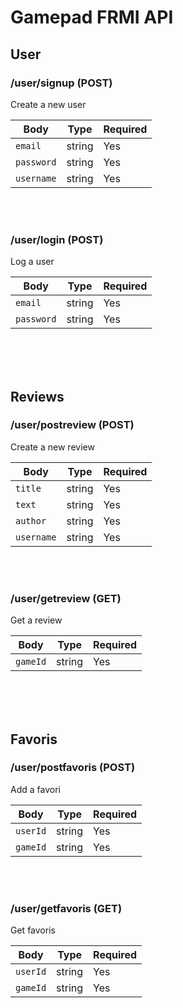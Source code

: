 # Gamepad FRMI API

## User

### /user/signup (POST)

Create a new user

| Body       | Type   | Required |
| ---------- | ------ | -------- |
| `email`    | string | Yes      |
| `password` | string | Yes      |
| `username` | string | Yes      |

<br>
<br>

### /user/login (POST)

Log a user

| Body       | Type   | Required |
| ---------- | ------ | -------- |
| `email`    | string | Yes      |
| `password` | string | Yes      |

<br>
<br>
<br>

## Reviews

### /user/postreview (POST)

Create a new review

| Body       | Type   | Required |
| ---------- | ------ | -------- |
| `title`    | string | Yes      |
| `text`     | string | Yes      |
| `author`   | string | Yes      |
| `username` | string | Yes      |

<br>
<br>

### /user/getreview (GET)

Get a review

| Body       | Type   | Required |
| ---------- | ------ | -------- |
| `gameId`    | string | Yes     |

<br>
<br>
<br>

## Favoris

### /user/postfavoris (POST)

Add a favori

| Body       | Type   | Required |
| ---------- | ------ | -------- |
| `userId`   | string | Yes      |
| `gameId`   | string | Yes      |

<br>
<br>

### /user/getfavoris (GET)

Get favoris

| Body       | Type   | Required |
| ---------- | ------ | -------- |
| `userId`   | string | Yes      |
| `gameId`   | string | Yes      |

<br>
<br>
<br>
